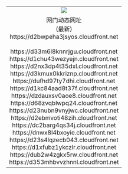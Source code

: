 ﻿<table>
  <tr></tr>
  <tr><td colspan=2 align=center><img src="https://d2bwpeha3jsyos.cloudfront.net/Up/oGate.jpg" /></td></tr>
  <tr><td colspan=2 align=center>网门动态网址<br/>(最新)
<br>https://d2bwpeha3jsyos.cloudfront.net
<br/>
<br>https://d33m6l8knnrjgu.cloudfront.net
<br>https://d1chu43wezyejn.cloudfront.net
<br>https://d2nx3dp4t35dxl.cloudfront.net
<br>https://d3kmux0kkriznp.cloudfront.net
<br>https://dufhd97ty7dhi.cloudfront.net
<br>https://d1kc84aad8t37f.cloudfront.net
<br>https://dzdauxsv0aoe8.cloudfront.net
<br>https://d68zvqblwpq24.cloudfront.net
<br>https://d23nubn9vnyjwc.cloudfront.net
<br>https://d2ebmvoti48zih.cloudfront.net
<br>https://dc2barg4qs34j.cloudfront.net
<br>https://dnwx8l4bxoyie.cloudfront.net
<br>https://d23s4lqzecb043.cloudfront.net
<br>https://d1xfubz1ykczlr.cloudfront.net
<br>https://dub2w4zgkx5rw.cloudfront.net
<br>https://d353mhbvvzhnnl.cloudfront.net
    </td>
  </tr>
</table>
